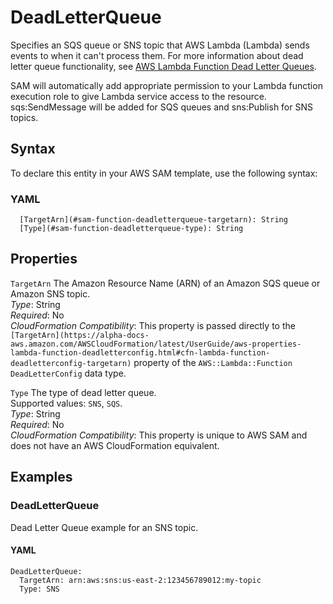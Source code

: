 # DeadLetterQueue<a name="sam-property-function-deadletterqueue"></a>

Specifies an SQS queue or SNS topic that AWS Lambda \(Lambda\) sends events to when it can't process them\. For more information about dead letter queue functionality, see [AWS Lambda Function Dead Letter Queues](https://docs.aws.amazon.com/lambda/latest/dg/invocation-async.html#dlq)\.

SAM will automatically add appropriate permission to your Lambda function execution role to give Lambda service access to the resource\. sqs:SendMessage will be added for SQS queues and sns:Publish for SNS topics\.

## Syntax<a name="sam-property-function-deadletterqueue-syntax"></a>

To declare this entity in your AWS SAM template, use the following syntax:

### YAML<a name="sam-property-function-deadletterqueue-syntax.yaml"></a>

```
  [TargetArn](#sam-function-deadletterqueue-targetarn): String
  [Type](#sam-function-deadletterqueue-type): String
```

## Properties<a name="sam-property-function-deadletterqueue-properties"></a>

 `TargetArn`   <a name="sam-function-deadletterqueue-targetarn"></a>
The Amazon Resource Name \(ARN\) of an Amazon SQS queue or Amazon SNS topic\.  
*Type*: String  
*Required*: No  
*CloudFormation Compatibility*: This property is passed directly to the `[TargetArn](https://alpha-docs-aws.amazon.com/AWSCloudFormation/latest/UserGuide/aws-properties-lambda-function-deadletterconfig.html#cfn-lambda-function-deadletterconfig-targetarn)` property of the `AWS::Lambda::Function` `DeadLetterConfig` data type\.

 `Type`   <a name="sam-function-deadletterqueue-type"></a>
The type of dead letter queue\.  
Supported values: `SNS`, `SQS`\.  
*Type*: String  
*Required*: No  
*CloudFormation Compatibility*: This property is unique to AWS SAM and does not have an AWS CloudFormation equivalent\.

## Examples<a name="sam-property-function-deadletterqueue--examples"></a>

### DeadLetterQueue<a name="sam-property-function-deadletterqueue--examples--deadletterqueue"></a>

Dead Letter Queue example for an SNS topic\.

#### YAML<a name="sam-property-function-deadletterqueue--examples--deadletterqueue--yaml"></a>

```
DeadLetterQueue:
  TargetArn: arn:aws:sns:us-east-2:123456789012:my-topic
  Type: SNS
```